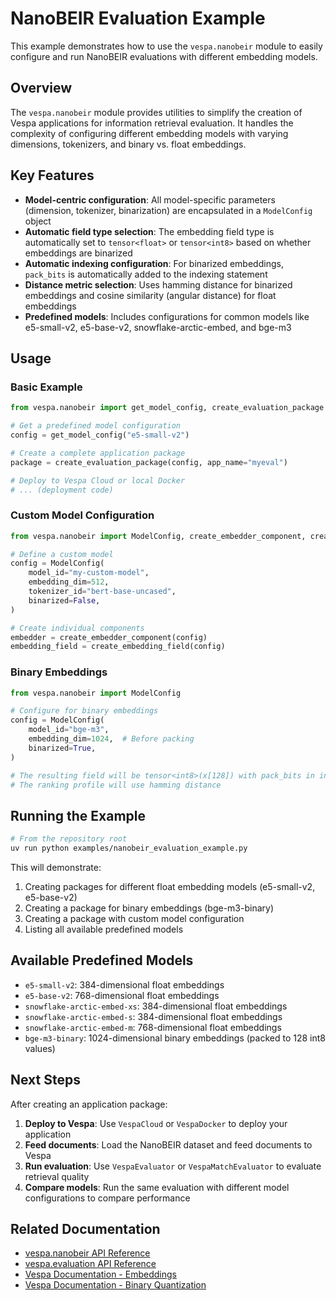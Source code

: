 # NanoBEIR Evaluation Example

This example demonstrates how to use the `vespa.nanobeir` module to easily configure and run NanoBEIR evaluations with different embedding models.

## Overview

The `vespa.nanobeir` module provides utilities to simplify the creation of Vespa applications for information retrieval evaluation. It handles the complexity of configuring different embedding models with varying dimensions, tokenizers, and binary vs. float embeddings.

## Key Features

- **Model-centric configuration**: All model-specific parameters (dimension, tokenizer, binarization) are encapsulated in a `ModelConfig` object
- **Automatic field type selection**: The embedding field type is automatically set to `tensor<float>` or `tensor<int8>` based on whether embeddings are binarized
- **Automatic indexing configuration**: For binarized embeddings, `pack_bits` is automatically added to the indexing statement
- **Distance metric selection**: Uses hamming distance for binarized embeddings and cosine similarity (angular distance) for float embeddings
- **Predefined models**: Includes configurations for common models like e5-small-v2, e5-base-v2, snowflake-arctic-embed, and bge-m3

## Usage

### Basic Example

```python
from vespa.nanobeir import get_model_config, create_evaluation_package

# Get a predefined model configuration
config = get_model_config("e5-small-v2")

# Create a complete application package
package = create_evaluation_package(config, app_name="myeval")

# Deploy to Vespa Cloud or local Docker
# ... (deployment code)
```

### Custom Model Configuration

```python
from vespa.nanobeir import ModelConfig, create_embedder_component, create_embedding_field

# Define a custom model
config = ModelConfig(
    model_id="my-custom-model",
    embedding_dim=512,
    tokenizer_id="bert-base-uncased",
    binarized=False,
)

# Create individual components
embedder = create_embedder_component(config)
embedding_field = create_embedding_field(config)
```

### Binary Embeddings

```python
from vespa.nanobeir import ModelConfig

# Configure for binary embeddings
config = ModelConfig(
    model_id="bge-m3",
    embedding_dim=1024,  # Before packing
    binarized=True,
)

# The resulting field will be tensor<int8>(x[128]) with pack_bits in indexing
# The ranking profile will use hamming distance
```

## Running the Example

```bash
# From the repository root
uv run python examples/nanobeir_evaluation_example.py
```

This will demonstrate:
1. Creating packages for different float embedding models (e5-small-v2, e5-base-v2)
2. Creating a package for binary embeddings (bge-m3-binary)
3. Creating a package with custom model configuration
4. Listing all available predefined models

## Available Predefined Models

- `e5-small-v2`: 384-dimensional float embeddings
- `e5-base-v2`: 768-dimensional float embeddings
- `snowflake-arctic-embed-xs`: 384-dimensional float embeddings
- `snowflake-arctic-embed-s`: 384-dimensional float embeddings
- `snowflake-arctic-embed-m`: 768-dimensional float embeddings
- `bge-m3-binary`: 1024-dimensional binary embeddings (packed to 128 int8 values)

## Next Steps

After creating an application package:

1. **Deploy to Vespa**: Use `VespaCloud` or `VespaDocker` to deploy your application
2. **Feed documents**: Load the NanoBEIR dataset and feed documents to Vespa
3. **Run evaluation**: Use `VespaEvaluator` or `VespaMatchEvaluator` to evaluate retrieval quality
4. **Compare models**: Run the same evaluation with different model configurations to compare performance

## Related Documentation

- [vespa.nanobeir API Reference](../vespa/nanobeir.py)
- [vespa.evaluation API Reference](../vespa/evaluation.py)
- [Vespa Documentation - Embeddings](https://docs.vespa.ai/en/embedding.html)
- [Vespa Documentation - Binary Quantization](https://docs.vespa.ai/en/embedding.html#binary-quantization)
